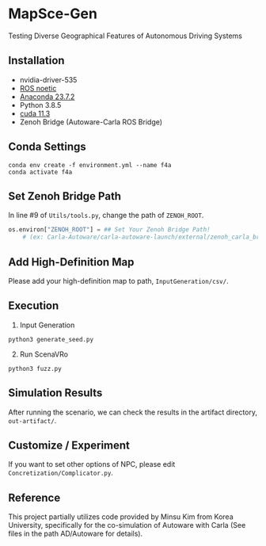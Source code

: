 # MapSce-Gen
Testing Diverse Geographical Features of Autonomous Driving Systems

## Installation

- nvidia-driver-535
- [ROS noetic](XXXX)
- [Anaconda 23.7.2](XXXX)
- Python 3.8.5 
- [cuda 11.3](XXXX)
- Zenoh Bridge (Autoware-Carla ROS Bridge)

## Conda Settings

```shell
conda env create -f environment.yml --name f4a
conda activate f4a
```

## Set Zenoh Bridge Path

In line #9 of `Utils/tools.py`, change the path of `ZENOH_ROOT`.

```python
os.environ["ZENOH_ROOT"] = ## Set Your Zenoh Bridge Path! 
    # (ex: Carla-Autoware/carla-autoware-launch/external/zenoh_carla_bridge/)
```

## Add High-Definition Map

Please add your high-definition map to path, `InputGeneration/csv/`.

## Execution

1. Input Generation

```shell
python3 generate_seed.py
```

2. Run ScenaVRo
 
```shell
python3 fuzz.py
```

## Simulation Results

After running the scenario, we can check the results in the artifact directory, `out-artifact/`.

## Customize / Experiment

If you want to set other options of NPC, please edit `Concretization/Complicator.py`.

## Reference

This project partially utilizes code provided by Minsu Kim from Korea University, specifically for the co-simulation of Autoware with Carla (See files in the path AD/Autoware for details).
